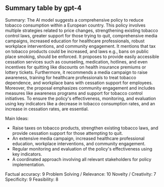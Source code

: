 ## Summary table by gpt-4
Summary: 
The AI model suggests a comprehensive policy to reduce tobacco consumption within a European country. This policy involves multiple strategies related to price changes, strengthening existing tobacco control laws, greater support for those trying to quit, comprehensive media campaigns, increased education for healthcare professionals, robust workplace interventions, and community engagement. It mentions that tax on tobacco products could be increased, and laws e.g., bans on public place smoking, should be enforced. It proposes to provide easily accessible cessation services such as counseling, medication, hotlines, and even incentives for quitting like discounts on health insurance premiums or lottery tickets. Furthermore, it recommends a media campaign to raise awareness, training for healthcare professionals to treat tobacco dependence, and workplace bans with cessation support for employees. Moreover, the proposal emphasizes community engagement and includes measures like awareness programs and support for tobacco control initiatives. To ensure the policy's effectiveness, monitoring, and evaluation using key indicators like a decrease in tobacco consumption rates, and an increase in cessation rates, are essential.

Main Ideas: 
- Raise taxes on tobacco products, strengthen existing tobacco laws, and provide cessation support for those attempting to quit. 
- An extensive media campaign, increased healthcare professional education, workplace interventions, and community engagement. 
- Regular monitoring and evaluation of the policy's effectiveness using key indicators. 
- A coordinated approach involving all relevant stakeholders for policy implementation.

Factual accuracy: 9
Problem Solving / Relevance: 10
Novelty / Creativity: 7
Specificity: 9
Feasibility: 8